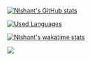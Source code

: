 [![Nishant's GitHub stats](https://github-readme-stats.vercel.app/api?username=nishant-666&show_icons=true&theme=merko)](https://github.com/nishant-666/github-readme-stats)

[![Used Languages](https://github-readme-stats.vercel.app/api/top-langs/?username=nishant-666&show_icons=true&theme=merko)](https://github.com/nishant-666/github-readme-stats)

[![Nishant's wakatime stats](https://github-readme-stats.vercel.app/api/wakatime?username=nishant-666)](https://github.com/nishant-666/README.md)

![](https://komarev.com/ghpvc/?username=nishant-666)
